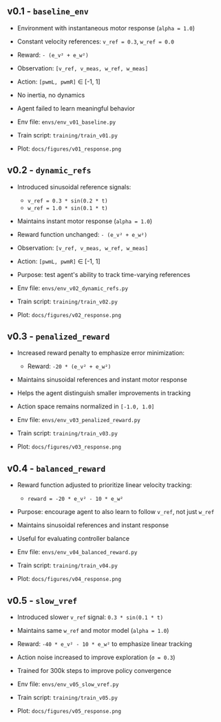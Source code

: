 ## v0.1 - `baseline_env`
- Environment with instantaneous motor response (`alpha = 1.0`)
- Constant velocity references: `v_ref = 0.3`, `w_ref = 0.0`
- Reward: `- (e_v² + e_w²)`
- Observation: `[v_ref, v_meas, w_ref, w_meas]`
- Action: `[pwmL, pwmR]` ∈ [-1, 1]
- No inertia, no dynamics
- Agent failed to learn meaningful behavior

- Env file: `envs/env_v01_baseline.py`
- Train script: `training/train_v01.py`
- Plot: `docs/figures/v01_response.png`

## v0.2 - `dynamic_refs`
- Introduced sinusoidal reference signals:
  - `v_ref = 0.3 * sin(0.2 * t)`
  - `w_ref = 1.0 * sin(0.1 * t)`
- Maintains instant motor response (`alpha = 1.0`)
- Reward function unchanged: `- (e_v² + e_w²)`
- Observation: `[v_ref, v_meas, w_ref, w_meas]`
- Action: `[pwmL, pwmR]` ∈ [-1, 1]
- Purpose: test agent's ability to track time-varying references

- Env file: `envs/env_v02_dynamic_refs.py`
- Train script: `training/train_v02.py`
- Plot: `docs/figures/v02_response.png`

## v0.3 - `penalized_reward`
- Increased reward penalty to emphasize error minimization:
  - Reward: `-20 * (e_v² + e_w²)`
- Maintains sinusoidal references and instant motor response
- Helps the agent distinguish smaller improvements in tracking
- Action space remains normalized in `[-1.0, 1.0]`

- Env file: `envs/env_v03_penalized_reward.py`
- Train script: `training/train_v03.py`
- Plot: `docs/figures/v03_response.png`

## v0.4 - `balanced_reward`
- Reward function adjusted to prioritize linear velocity tracking:
  - `reward = -20 * e_v² - 10 * e_w²`
- Purpose: encourage agent to also learn to follow `v_ref`, not just `w_ref`
- Maintains sinusoidal references and instant response
- Useful for evaluating controller balance

- Env file: `envs/env_v04_balanced_reward.py`
- Train script: `training/train_v04.py`
- Plot: `docs/figures/v04_response.png`

## v0.5 - `slow_vref`
- Introduced slower `v_ref` signal: `0.3 * sin(0.1 * t)`
- Maintains same `w_ref` and motor model (`alpha = 1.0`)
- Reward: `-40 * e_v² - 10 * e_w²` to emphasize linear tracking
- Action noise increased to improve exploration (`σ = 0.3`)
- Trained for 300k steps to improve policy convergence

- Env file: `envs/env_v05_slow_vref.py`
- Train script: `training/train_v05.py`
- Plot: `docs/figures/v05_response.png`
